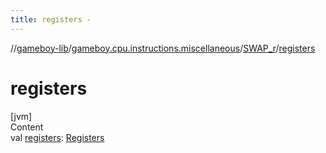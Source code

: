 ```yaml
---
title: registers -
---
```

//[gameboy-lib](../../index.md)/[gameboy.cpu.instructions.miscellaneous](../index.md)/[SWAP_r](index.md)/[registers](registers.md)



# registers  
[jvm]  
Content  
val [registers](registers.md): [Registers](../../gameboy.cpu/-registers/index.md)  



